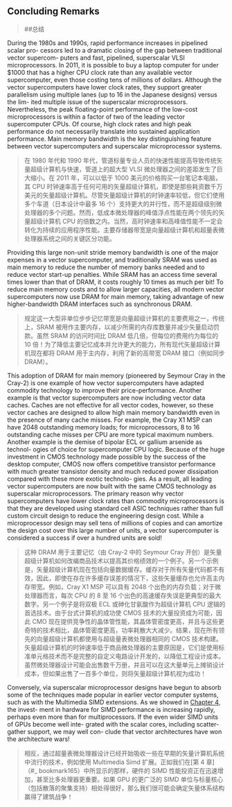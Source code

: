 ## Concluding Remarks

> ##总结

During the 1980s and 1990s, rapid performance increases in pipelined scalar pro- cessors led to a dramatic closing of the gap between traditional vector supercom- puters and fast, pipelined, superscalar VLSI microprocessors. In 2011, it is possible to buy a laptop computer for under $1000 that has a higher CPU clock rate than any available vector supercomputer, even those costing tens of millions of dollars. Although the vector supercomputers have lower clock rates, they support greater parallelism using multiple lanes (up to 16 in the Japanese designs) versus the lim- ited multiple issue of the superscalar microprocessors. Nevertheless, the peak floating-point performance of the low-cost microprocessors is within a factor of two of the leading vector supercomputer CPUs. Of course, high clock rates and high peak performance do not necessarily translate into sustained application performance. Main memory bandwidth is the key distinguishing feature between vector supercomputers and superscalar microprocessor systems.

> 在 1980 年代和 1990 年代，管道标量专业人员的快速性能提高导致传统矢量超级计算机与快速，管道上的超大型 VLSI 微处理器之间的差距发生了巨大缩小。在 2011 年，可以以低于 1000 美元的价格购买一台笔记本电脑，其 CPU 时钟速率高于任何可用的矢量超级计算机，即使是那些耗资数千万美元的矢量超级计算机。尽管矢量超级计算机的时钟速率较低，但它们使用多个车道（日本设计中最多 16 个）支持更大的并行性，而不是超级级别微处理器的多个问题。然而，低成本微处理器的峰值浮点性能在两个领先的矢量超级计算机 CPU 的倍数之内。当然，高时钟速率和高峰值性能不一定会转化为持续的应用程序性能。主要存储器带宽是向量超级计算机和超量表微处理器系统之间的关键区分功能。

Providing this large non-unit stride memory bandwidth is one of the major expenses in a vector supercomputer, and traditionally SRAM was used as main memory to reduce the number of memory banks needed and to reduce vector start-up penalties. While SRAM has an access time several times lower than that of DRAM, it costs roughly 10 times as much per bit! To reduce main memory costs and to allow larger capacities, all modern vector supercomputers now use DRAM for main memory, taking advantage of new higher-bandwidth DRAM interfaces such as synchronous DRAM.

> 规定这一大型非单位步步记忆带宽是向量超级计算机的主要费用之一，传统上，SRAM 被用作主要内存，以减少所需的内存库数量并减少矢量启动罚款。虽然 SRAM 的访问时间比 DRAM 低几倍，但每位的费用约为每位的 10 倍！为了降低主要记忆成本并允许更大的能力，所有现代矢量超级计算机现在都将 DRAM 用于主内存，利用了新的高带宽 DRAM 接口（例如同步 DRAM）。

This adoption of DRAM for main memory (pioneered by Seymour Cray in the Cray-2) is one example of how vector supercomputers have adapted commodity technology to improve their price-performance. Another example is that vector supercomputers are now including vector data caches. Caches are not effective for all vector codes, however, so these vector caches are designed to allow high main memory bandwidth even in the presence of many cache misses. For example, the Cray X1 MSP can have 2048 outstanding memory loads; for microprocessors, 8 to 16 outstanding cache misses per CPU are more typical maximum numbers. Another example is the demise of bipolar ECL or gallium arsenide as technol- ogies of choice for supercomputer CPU logic. Because of the huge investment in CMOS technology made possible by the success of the desktop computer, CMOS now offers competitive transistor performance with much greater transistor density and much reduced power dissipation compared with these more exotic technolo- gies. As a result, all leading vector supercomputers are now built with the same CMOS technology as superscalar microprocessors. The primary reason why vector supercomputers have lower clock rates than commodity microprocessors is that they are developed using standard cell ASIC techniques rather than full custom circuit design to reduce the engineering design cost. While a microprocessor design may sell tens of millions of copies and can amortize the design cost over this large number of units, a vector supercomputer is considered a success if over a hundred units are sold!

> 这种 DRAM 用于主要记忆（由 Cray-2 中的 Seymour Cray 开创）是矢量超级计算机如何改编商品技术以提高其价格绩效的一个例子。另一个示例是，矢量超级计算机现在包括向量数据缓存。缓存对于所有矢量代码都不有效，因此，即使在存在许多缓存误差的情况下，这些矢量缓存也允许高主内存带宽。例如，Cray X1 MSP 可以具有 2048 个出色的内存负载；对于微处理器而言，每次 CPU 的 8 至 16 个出色的高速缓存失误是更典型的最大数字。另一个例子是将双极 ECL 或砷化甘氨酸作为超级计算机 CPU 逻辑的首选技术。由于台式计算机的成功使 CMOS 技术的大量投资成为可能，因此 CMO 现在提供竞争性的晶体管性能，其晶体管密度更高，并且与这些更奇特的技术相比，晶体管密度更高，功率耗散大大减少。结果，现在所有领先的向量超级计算机都使用与超级量表微处理器相同的 CMOS 技术构建。矢量超级计算机的时钟速率低于商品微处理器的主要原因是，它们是使用标准单元格技术而不是完整的自定义电路设计开发的，以降低工程设计成本。虽然微处理器设计可能会出售数千万册，并且可以在这大量单元上摊销设计成本，但如果出售了一百多个单位，则将矢量超级计算机视为成功！

Conversely, via superscalar microprocessor designs have begun to absorb some of the techniques made popular in earlier vector computer systems, such as with the Multimedia SIMD extensions. As we showed in [Chapter 4](#_bookmark165), the invest- ment in hardware for SIMD performance is increasing rapidly, perhaps even more than for multiprocessors. If the even wider SIMD units of GPUs become well inte- grated with the scalar cores, including scatter-gather support, we may well con- clude that vector architectures have won the architecture wars!

> 相反，通过超量表微处理器设计已经开始吸收一些在早期的矢量计算机系统中流行的技术，例如使用 Multimedia Simd 扩展。正如我们在[第 4 章]（#_ bookmark165）中所显示的那样，硬件的 SIMD 性能投资正在迅速增加，甚至比多处理器更重要。如果 GPU 的更广泛的 SIMD 单位与标量核心（包括散落的聚集支持）相处得很好，那么我们很可能会确定矢量体系结构赢得了建筑战争！
